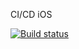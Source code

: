 CI/CD iOS 


[![Build status](https://build.appcenter.ms/v0.1/apps/4b85ec21-f1c1-436b-af16-1b8bf8b76a28/branches/dev/badge)](https://appcenter.ms)
